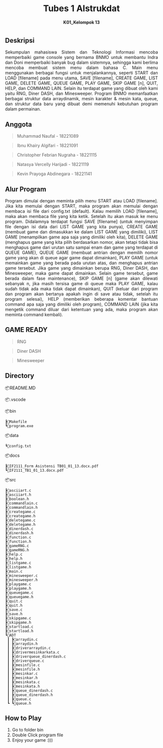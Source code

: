 <h1 align="center"> Tubes 1 Alstrukdat <h4 align="center">
K01_Kelompok 13 <h4> <h1>

## Deskripsi

<p align="justify"> Sekumpulan mahasiswa Sistem dan Teknologi Informasi mencoba memperbaiki game console yang bernama BNMO untuk membantu Indra dan Doni memperbaiki banyak bug dalam sistemnya, sehingga kami berlima mencoba membuat sistem menu dalam bahasa C. Main menu menggunakan berbagai fungsi untuk menjalankannya, seperti START dan LOAD [filename] pada menu utama, SAVE [filename], CREATE GAME, LIST GAME, DELETE GAME, QUEUE GAME, PLAY GAME, SKIP GAME [n], QUIT, HELP, dan COMMAND LAIN. Selain itu terdapat game yang dibuat oleh kami yaitu RNG, Diner DASH, dan Minesweeper. Program BNMO memanfaatkan berbagai struktur data arraydinamik, mesin karakter & mesin kata, queue, dan struktur data baru yang dibuat demi memenuhi kebutuhan program dalam permainan. <p>

## Anggota

> Muhammad Naufal - 18221089

> Ibnu Khairy Algifari - 18221091

> Christopher Febrian Nugraha - 18221115

> Natasya Vercelly Harijadi - 18221119

> Kevin Prayoga Abdinegara - 18221141

## Alur Program

<p align="justify"> Program dimulai dengan meminta pilih menu START atau LOAD [filename]. Jika kita memulai dengan START, maka program akan memulai dengan membaca isi file dari config.txt (default). Kalau memilih LOAD [filename], maka akan membaca file yang kita ketik. Setelah itu akan masuk ke menu program. Didalamnya terdapat fungsi SAVE [filename] (untuk menyimpan file dengan isi data dari LIST GAME yang kita punya), CREATE GAME (membuat game dan dimasukkan ke dalam LIST GAME yang dimiliki), LIST GAME (menampilkan game apa saja yang dimiliki oleh kita), DELETE GAME (menghapus game yang kita pilih berdasarkan nomor, akan tetapi tidak bisa menghapus game dari urutan satu sampai enam dan game yang terdapat di QUEUE GAME), QUEUE GAME (membuat antrian dengan memilih nomor game yang akan di queue agar game dapat dimainkan), PLAY GAME (untuk memainkan game yang berada pada urutan atas, dan menghapus antrian game tersebut. Jika game yang dimainkan berupa RNG, Diner DASH, dan Minesweeper, maka game dapat dimainkan. Selain game tersebut, game berada dalam fase maintenance), SKIP GAME [n] (game akan dilewati sebanyak n, jika masih tersisa game di queue maka PLAY GAME, kalau sudah tidak ada maka tidak dapat dimainkan), QUIT (keluar dari program dan program akan bertanya apakah ingin di save atau tidak, setelah itu program selesai), HELP (memberikan beberapa komentar bantuan command apa saja yang dimiliki oleh program), COMMAND LAIN (jika kita mengetik command diluar dari ketentuan yang ada, maka program akan meminta command kembali). <p>

## GAME READY

> RNG

> Diner DASH

> Minesweeper

## Directory

📦README.MD 

📦.vscode 

📦bin

    ┣📜Makefile
    ┗📜program.exe  
    
📦data

    ┗📜config.txt 
    
📦docs

    ┣📜IF2111_Form Asistensi TB01_01_13.docx.pdf
    ┗📜IF2111_TB1_01_13.docx.pdf  
    
📦src

    ┣📜asciiart.c
    ┣📜asciiart.h
    ┣📜boolean.h
    ┣📜commandlain.c
    ┣📜commandlain.h
    ┣📜creategame.c
    ┣📜creategame.h
    ┣📜deletegame.c
    ┣📜deletegame.h
    ┣📜dinerdash.c
    ┣📜dinerdash.h
    ┣📜function.c
    ┣📜function.h
    ┣📜gameRNG.c
    ┣📜gameRNG.h
    ┣📜help.c
    ┣📜help.h
    ┣📜listgame.c
    ┣📜listgame.h
    ┣📜main.c
    ┣📜minesweeper.c
    ┣📜minesweeper.h
    ┣📜playgame.c
    ┣📜playgame.h
    ┣📜queuegame.c
    ┣📜queuegame.h
    ┣📜quit.c
    ┣📜quit.h
    ┣📜save.c
    ┣📜save.h
    ┣📜skipgame.c
    ┣📜skipgame.h
    ┣📜startload.c
    ┣📜startload.h
    ┗📂ADT
     ┃ ┣📜arraydin.c
     ┃ ┣📜arraydin.h
     ┃ ┣📜driverarraydin.c
     ┃ ┣📜drivermesinkarkata.c
     ┃ ┣📜driverqueue_dinerdash.c
     ┃ ┣📜driverqueue.c
     ┃ ┣📜mesinfile.c
     ┃ ┣📜mesinfile.h
     ┃ ┣📜mesinkar.c
     ┃ ┣📜mesinkar.h
     ┃ ┣📜mesinkata.c
     ┃ ┣📜mesinkata.h
     ┃ ┣📜queue_dinerdash.c
     ┃ ┣📜queue_dinerdash.h
     ┃ ┣📜queue.c
     ┗ ┗📜queue.h

## How to Play

1. Go to folder bin
2. Double Click program file
3. Enjoy your game :)))
